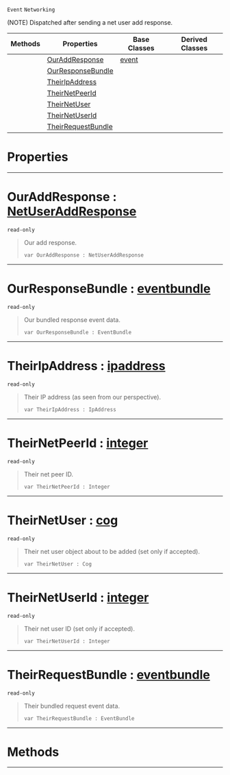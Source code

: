  `Event` `Networking`



(NOTE) Dispatched after sending a net user add response.

|Methods|Properties|Base Classes|Derived Classes|
|---|---|---|---|
| |[ OurAddResponse](netpeersentuseraddresponse.md#ouraddresponse-zilch-engi)|[event](event.md)| |
| |[ OurResponseBundle](netpeersentuseraddresponse.md#ourresponsebundle-zilch-e)| | |
| |[ TheirIpAddress](netpeersentuseraddresponse.md#theiripaddress-zilch-engi)| | |
| |[ TheirNetPeerId](netpeersentuseraddresponse.md#theirnetpeerid-zilch-engi)| | |
| |[ TheirNetUser](netpeersentuseraddresponse.md#theirnetuser-zilch-engine)| | |
| |[ TheirNetUserId](netpeersentuseraddresponse.md#theirnetuserid-zilch-engi)| | |
| |[ TheirRequestBundle](netpeersentuseraddresponse.md#theirrequestbundle-zero)| | |


 #  Properties


---  
 #  OurAddResponse : [NetUserAddResponse](../enum_reference.md#netuseraddresponse)

 `read-only`

> Our add response.
> ``` lang=cpp, name=Nada
> var OurAddResponse : NetUserAddResponse


---  
 #  OurResponseBundle : [eventbundle](eventbundle.md)

 `read-only`

> Our bundled response event data.
> ``` lang=cpp, name=Nada
> var OurResponseBundle : EventBundle


---  
 #  TheirIpAddress : [ipaddress](ipaddress.md)

 `read-only`

> Their IP address (as seen from our perspective).
> ``` lang=cpp, name=Nada
> var TheirIpAddress : IpAddress


---  
 #  TheirNetPeerId : [integer](../nada_base_types/integer.md)

 `read-only`

> Their net peer ID.
> ``` lang=cpp, name=Nada
> var TheirNetPeerId : Integer


---  
 #  TheirNetUser : [cog](cog.md)

 `read-only`

> Their net user object about to be added (set only if accepted).
> ``` lang=cpp, name=Nada
> var TheirNetUser : Cog


---  
 #  TheirNetUserId : [integer](../nada_base_types/integer.md)

 `read-only`

> Their net user ID (set only if accepted).
> ``` lang=cpp, name=Nada
> var TheirNetUserId : Integer


---  
 #  TheirRequestBundle : [eventbundle](eventbundle.md)

 `read-only`

> Their bundled request event data.
> ``` lang=cpp, name=Nada
> var TheirRequestBundle : EventBundle


---  
 #  Methods


---  
 

 